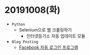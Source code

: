﻿# 20191008(화)
- `Python`
  - Selenium으로 웹 크롤링하기
    - 인터넷등기소 자동 업데이트 모듈
- `Blog Posting`
  - [Facebook 자동 로그인 프로그램](https://enfanthoon.tistory.com/87)

